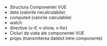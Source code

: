 - Structura Componentei VUE
- data (valorile necalculabile)
- computed (valorile calculabile)
- watch 
- directive (v-if, v-show, v-for)
- Cicluri de viata ale componentei VUE
- props (transmiterea datelot intre componente)
